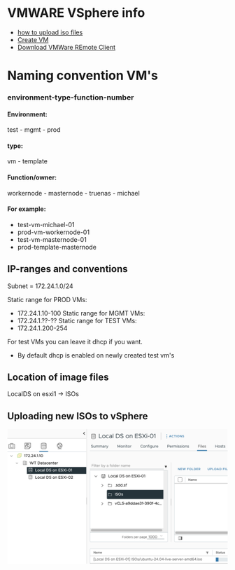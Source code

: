 # VMWARE VSphere info
- [how to upload iso files](#location-of-image-files)
- [Create VM](CreateVM.md)
- [Download VMWare REmote Client](https://customerconnect.vmware.com/en/downloads/details?downloadGroup=VMRC1205&productId=614)

# Naming convention VM's
### environment-type-function-number
#### Environment:
test - mgmt - prod
#### type:
vm - template
#### Function/owner:
workernode - masternode - truenas - michael
#### For example:
- test-vm-michael-01
- prod-vm-workernode-01
- test-vm-masternode-01
- prod-template-masternode


## IP-ranges and conventions
Subnet = 172.24.1.0/24

Static range for PROD VMs:
- 172.24.1.10-100
Static range for MGMT VMs:
- 172.24.1.??-??
Static range for TEST VMs:
- 172.24.1.200-254


For test VMs you can leave it dhcp if you want.
- By default dhcp is enabled on newly created test vm's


## Location of image files
LocalDS on esxi1 -> ISOs


## Uploading new ISOs to vSphere

![../images/upload.png](../images/upload.png)




